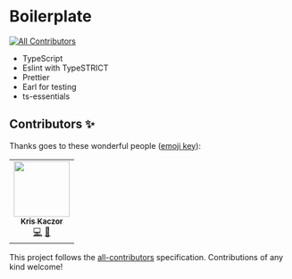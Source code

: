 # Boilerplate

[![All Contributors](https://img.shields.io/badge/all_contributors-0-orange.svg?style=flat-square)](#contributors)

- TypeScript
- Eslint with TypeSTRICT
- Prettier
- Earl for testing
- ts-essentials

## Contributors ✨

Thanks goes to these wonderful people ([emoji key](https://allcontributors.org/docs/en/emoji-key)):

<!-- ALL-CONTRIBUTORS-LIST:START - Do not remove or modify this section -->
<!-- prettier-ignore-start -->
<!-- markdownlint-disable -->
<table>
  <tr>
    <td align="center"><a href="https://github.com/krzkaczor"><img src="https://avatars2.githubusercontent.com/u/1814312?v=4?s=100" width="100px;" alt=""/><br /><sub><b>Kris Kaczor</b></sub></a><br /><a href="https://github.com/krzkaczor/gha-playground/commits?author=krzkaczor" title="Code">💻</a> <a href="https://github.com/krzkaczor/gha-playground/commits?author=krzkaczor" title="Documentation">📖</a></td>
  </tr>
</table>

<!-- markdownlint-restore -->
<!-- prettier-ignore-end -->

<!-- ALL-CONTRIBUTORS-LIST:END -->

This project follows the [all-contributors](https://github.com/all-contributors/all-contributors) specification.
Contributions of any kind welcome!
